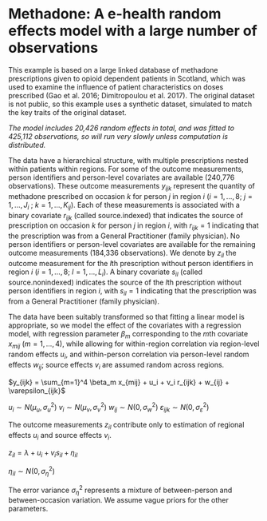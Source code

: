 # Methadone: A e-health random effects model with a large number of observations

This example is based on a large linked database of methadone prescriptions given to opioid dependent patients in Scotland, which was used to examine the influence of patient characteristics on doses prescribed (Gao et al. 2016; Dimitropoulou et al. 2017). 
The original dataset is not public, so this example uses a synthetic dataset, simulated to match the key traits of the original dataset.

_The model includes 20,426 random effects in total, and was fitted to 425,112 observations, so will run very slowly unless computation is distributed._

The data have a hierarchical structure, with multiple prescriptions nested within patients within regions. For some of the outcome measurements, person identifiers and person-level covariates are available (240,776 observations). These outcome measurements $y_{ijk}$ represent the quantity of methadone prescribed on occasion $k$ for person $j$ in region $i$ ($i = 1, \ldots, 8$; $j = 1,\ldots,J_i$ ; $k = 1,\ldots,K_{ij}$). Each of these measurements is associated with a binary covariate $r_{ijk}$ (called source.indexed) that indicates the source of prescription on occasion $k$ for person $j$ in region $i$, with $r_{ijk} = 1$ indicating that the prescription was from a General Practitioner (family physician). No person identifiers or person-level covariates are available for the remaining outcome measurements (184,336 observations). We denote by $z_{il}$ the outcome measurement for the $l$th prescription without person identifiers in region $i$ ($i = 1,\ldots,8$; $l = 1,\ldots,L_i$). A binary covariate $s_{il}$ (called source.nonindexed) indicates the source of the $l$th prescription without person identifiers in region $i$, with $s_{il} = 1$ indicating that the prescription was from a General Practitioner (family physician).

The data have been suitably transformed so that fitting a linear model is appropriate, so we model the effect of the covariates with a regression model, with regression parameter $\beta_m$ corresponding to the $m$th covariate $x_{mij}$ ($m = 1, \ldots, 4$), while allowing for within-region correlation via region-level random effects $u_i$, and within-person correlation via person-level random effects $w_{ij}$; source effects $v_i$ are assumed random across regions.

$y_{ijk} = \sum_{m=1}^4 \beta_m x_{mij} + u_i + v_i r_{ijk} + w_{ij} + \varepsilon_{ijk}$

$u_i \sim N(\mu_u, \sigma_u^2)$
$v_i \sim N(\mu_v, \sigma_v^2)$
$w_{ij} \sim N(0, \sigma_w^2)$
$\varepsilon_{ijk} \sim N(0, \sigma_\varepsilon^2)$

The outcome measurements $z_{il}$ contribute only to estimation of regional effects $u_i$ and source effects $v_i$.

$z_{il} = \lambda + u_i + v_i s_{il} + \eta_{il}$

$\eta_{il} \sim N(0, \sigma_\eta^2)$

The error variance $\sigma_\eta^2$ represents a mixture of between-person and between-occasion variation. We assume vague priors for the other parameters.